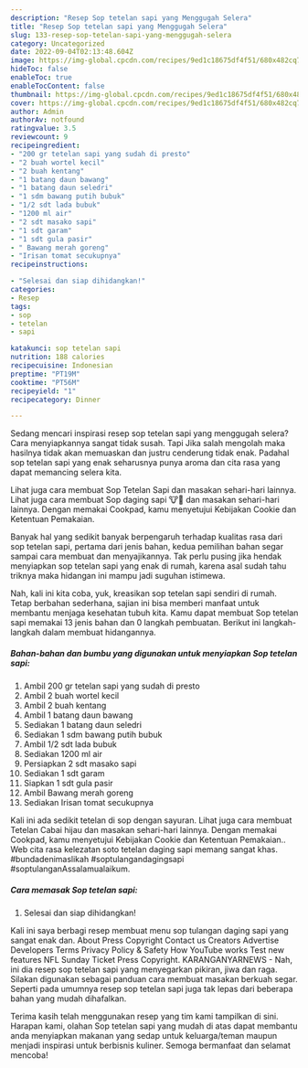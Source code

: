 ```yaml
---
description: "Resep Sop tetelan sapi yang Menggugah Selera"
title: "Resep Sop tetelan sapi yang Menggugah Selera"
slug: 133-resep-sop-tetelan-sapi-yang-menggugah-selera
category: Uncategorized
date: 2022-09-04T02:13:48.604Z
image: https://img-global.cpcdn.com/recipes/9ed1c18675df4f51/680x482cq70/sop-tetelan-sapi-foto-resep-utama.jpg
hideToc: false
enableToc: true
enableTocContent: false
thumbnail: https://img-global.cpcdn.com/recipes/9ed1c18675df4f51/680x482cq70/sop-tetelan-sapi-foto-resep-utama.jpg
cover: https://img-global.cpcdn.com/recipes/9ed1c18675df4f51/680x482cq70/sop-tetelan-sapi-foto-resep-utama.jpg
author: Admin
authorAv: notfound
ratingvalue: 3.5
reviewcount: 9
recipeingredient:
- "200 gr tetelan sapi yang sudah di presto"
- "2 buah wortel kecil"
- "2 buah kentang"
- "1 batang daun bawang"
- "1 batang daun seledri"
- "1 sdm bawang putih bubuk"
- "1/2 sdt lada bubuk"
- "1200 ml air"
- "2 sdt masako sapi"
- "1 sdt garam"
- "1 sdt gula pasir"
- " Bawang merah goreng"
- "Irisan tomat secukupnya"
recipeinstructions:

- "Selesai dan siap dihidangkan!"
categories:
- Resep
tags:
- sop
- tetelan
- sapi

katakunci: sop tetelan sapi 
nutrition: 188 calories
recipecuisine: Indonesian
preptime: "PT19M"
cooktime: "PT56M"
recipeyield: "1"
recipecategory: Dinner

---
```



Sedang mencari inspirasi resep sop tetelan sapi yang menggugah selera? Cara menyiapkannya sangat tidak susah. Tapi Jika salah mengolah maka hasilnya tidak akan memuaskan dan justru cenderung tidak enak. Padahal sop tetelan sapi yang enak seharusnya punya aroma dan cita rasa yang dapat memancing selera kita.


Lihat juga cara membuat Sop Tetelan Sapi dan masakan sehari-hari lainnya. Lihat juga cara membuat Sop daging sapi 🐮🐄 dan masakan sehari-hari lainnya. Dengan memakai Cookpad, kamu menyetujui Kebijakan Cookie dan Ketentuan Pemakaian.

Banyak hal yang sedikit banyak berpengaruh terhadap kualitas rasa dari sop tetelan sapi, pertama dari jenis bahan, kedua pemilihan bahan segar sampai cara membuat dan menyajikannya. Tak perlu pusing jika hendak menyiapkan sop tetelan sapi yang enak di rumah, karena asal sudah tahu triknya maka hidangan ini mampu jadi suguhan istimewa.


Nah, kali ini kita coba, yuk, kreasikan sop tetelan sapi sendiri di rumah. Tetap berbahan sederhana, sajian ini bisa memberi manfaat untuk membantu menjaga kesehatan tubuh kita. Kamu dapat membuat Sop tetelan sapi memakai 13 jenis bahan dan 0 langkah pembuatan. Berikut ini langkah-langkah dalam membuat hidangannya.

<!--inarticleads1-->

##### Bahan-bahan dan bumbu yang digunakan untuk menyiapkan Sop tetelan sapi:

1. Ambil 200 gr tetelan sapi yang sudah di presto
1. Ambil 2 buah wortel kecil
1. Ambil 2 buah kentang
1. Ambil 1 batang daun bawang
1. Sediakan 1 batang daun seledri
1. Sediakan 1 sdm bawang putih bubuk
1. Ambil 1/2 sdt lada bubuk
1. Sediakan 1200 ml air
1. Persiapkan 2 sdt masako sapi
1. Sediakan 1 sdt garam
1. Siapkan 1 sdt gula pasir
1. Ambil  Bawang merah goreng
1. Sediakan Irisan tomat secukupnya


Kali ini ada sedikit tetelan di sop dengan sayuran. Lihat juga cara membuat Tetelan Cabai hijau dan masakan sehari-hari lainnya. Dengan memakai Cookpad, kamu menyetujui Kebijakan Cookie dan Ketentuan Pemakaian.. Web cita rasa kelezatan soto tetelan daging sapi memang sangat khas. #bundadenimaslikah #soptulangandagingsapi #soptulanganAssalamualaikum. 

<!--inarticleads2-->

##### Cara memasak Sop tetelan sapi:


1. Selesai dan siap dihidangkan!

Kali ini saya berbagi resep membuat menu sop tulangan daging sapi yang sangat enak dan. About Press Copyright Contact us Creators Advertise Developers Terms Privacy Policy &amp; Safety How YouTube works Test new features NFL Sunday Ticket Press Copyright. KARANGANYARNEWS - Nah, ini dia resep sop tetelan sapi yang menyegarkan pikiran, jiwa dan raga. Silakan digunakan sebagai panduan cara membuat masakan berkuah segar. Seperti pada umumnya resep sop tetelan sapi juga tak lepas dari beberapa bahan yang mudah dihafalkan. 

Terima kasih telah menggunakan resep yang tim kami tampilkan di sini. Harapan kami, olahan Sop tetelan sapi yang mudah di atas dapat membantu anda menyiapkan makanan yang sedap untuk keluarga/teman maupun menjadi inspirasi untuk berbisnis kuliner. Semoga bermanfaat dan selamat mencoba!

